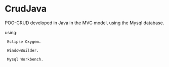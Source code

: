 # CrudJava


POO-CRUD developed in Java in the MVC model, using the Mysql database.

using:

     Eclipse Oxygem.
     
     WindowBuilder.
     
     Mysql Workbench.
